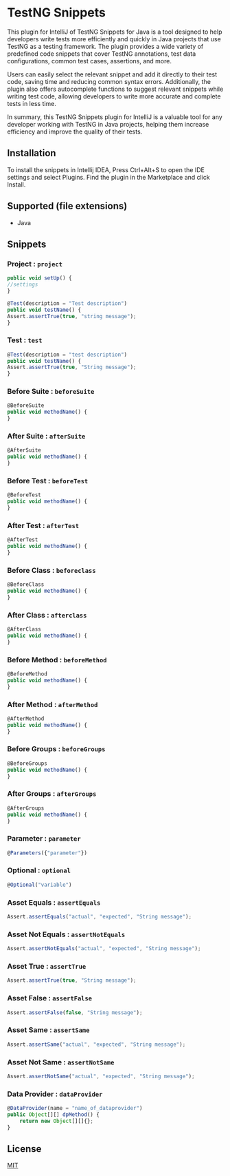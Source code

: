 # TestNG Snippets
This plugin for IntelliJ of TestNG Snippets for Java is a tool designed to help developers write tests more efficiently 
and quickly in Java projects that use TestNG as a testing framework. The plugin provides a wide variety of predefined 
code snippets that cover TestNG annotations, test data configurations, common test cases, assertions, and more.

Users can easily select the relevant snippet and add it directly to their test code, saving time and reducing common 
syntax errors. Additionally, the plugin also offers autocomplete functions to suggest relevant snippets while writing 
test code, allowing developers to write more accurate and complete tests in less time.

In summary, this TestNG Snippets plugin for IntelliJ is a valuable tool for any developer working with TestNG in Java 
projects, helping them increase efficiency and improve the quality of their tests.

## Installation
To install the snippets in Intellij IDEA, Press Ctrl+Alt+S to open the IDE settings and select Plugins.
Find the plugin in the Marketplace and click Install.

## Supported (file extensions)

- Java

## Snippets

### Project : `project`
```javascript
public void setUp() {
//settings
}

@Test(description = "Test description")
public void testName() {
Assert.assertTrue(true, "string message");
}
```

### Test : `test`
```javascript
@Test(description = "test description")
public void testName() {
Assert.assertTrue(true, "String message");
}
```

### Before Suite : `beforeSuite`
```javascript
@BeforeSuite
public void methodName() {        
}
```

### After Suite : `afterSuite`
```javascript
@AfterSuite
public void methodName() {        
}
```

### Before Test : `beforeTest`
```javascript
@BeforeTest
public void methodName() {        
}
```

### After Test : `afterTest`
```javascript
@AfterTest
public void methodName() {        
}
```

### Before Class : `beforeclass`
```javascript
@BeforeClass
public void methodName() {        
}
```

### After Class : `afterclass`
```javascript
@AfterClass
public void methodName() {        
}
```

### Before Method : `beforeMethod`
```javascript
@BeforeMethod
public void methodName() {        
}
```

### After Method : `afterMethod`
```javascript
@AfterMethod
public void methodName() {        
}
```

### Before Groups : `beforeGroups`
```javascript
@BeforeGroups
public void methodName() {        
}
```

### After Groups : `afterGroups`
```javascript
@AfterGroups
public void methodName() {        
}
```

### Parameter : `parameter`
```javascript
@Parameters({"parameter"})
```

### Optional : `optional`
```javascript
@Optional("variable")
```

### Asset Equals : `assertEquals`
```javascript
Assert.assertEquals("actual", "expected", "String message");
```

### Asset Not Equals : `assertNotEquals`
```javascript
Assert.assertNotEquals("actual", "expected", "String message");
```

### Asset True : `assertTrue`
```javascript
Assert.assertTrue(true, "String message");
```

### Asset False : `assertFalse`
```javascript
Assert.assertFalse(false, "String message");
```

### Asset Same : `assertSame`
```javascript
Assert.assertSame("actual", "expected", "String message");
```

### Asset Not Same : `assertNotSame`
```javascript
Assert.assertNotSame("actual", "expected", "String message");
```

### Data Provider : `dataProvider`
```javascript
@DataProvider(name = "name_of_dataprovider")
public Object[][] dpMethod() {        
    return new Object[][]{};
}
```

## License

[MIT](./LICENSE)